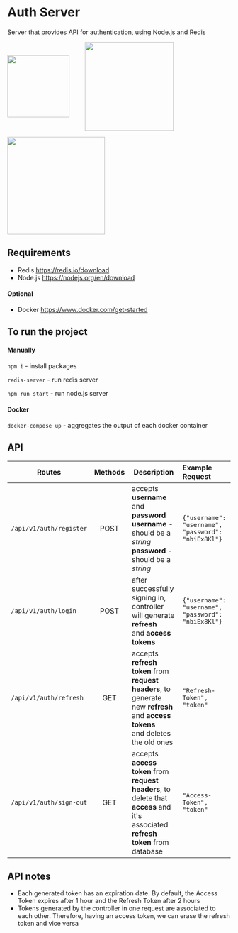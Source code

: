 # Auth Server
Server that provides API for authentication, using Node.js and Redis

<img align="center" src="https://upload.wikimedia.org/wikipedia/commons/thumb/d/d9/Node.js_logo.svg/590px-Node.js_logo.svg.png" width="140px"> &nbsp;&nbsp;&nbsp;&nbsp;&nbsp;&nbsp;&nbsp;
<img align="center" src="https://upload.wikimedia.org/wikipedia/en/thumb/6/6b/Redis_Logo.svg/1920px-Redis_Logo.svg.png" width="200">

<img align="center" src="https://www.docker.com/sites/default/files/d8/2019-07/horizontal-logo-monochromatic-white.png" width="220">

## Requirements
 * Redis https://redis.io/download
 * Node.js https://nodejs.org/en/download
#### Optional
 * Docker https://www.docker.com/get-started
 
## To run the project

#### Manually
`npm i` - install packages

`redis-server` - run redis server

`npm run start` - run node.js server

#### Docker
`docker-compose up` - aggregates the output of each docker container

## API
| Routes                    |  Methods        | Description                                                                                                                                                       | Example Request 
| ------------------------- | :-------------: | ----------------------------------------------------------------------------------------------------------------------------------------------------------------- | :------------------------------------------------------------------------- |
| `/api/v1/auth/register`   | POST            | accepts **username** and **password** <br> **username** - should be a *string* <br> **password** - should be a *string*                                           |  `{"username": "username",` <br> `"password": "nbiEx8Kl"}` |
| `/api/v1/auth/login`      | POST            | after successfully signing in,  <br> controller will generate **refresh**  <br> and **access tokens**                                                                    |  `{"username": "username",` <br> `"password": "nbiEx8Kl"}` |
| `/api/v1/auth/refresh`    | GET             | accepts **refresh token** from <br> **request headers**, to generate <br> new **refresh** and **access tokens** <br> and deletes the old ones       |  `"Refresh-Token", "token"`                                           |
| `/api/v1/auth/sign-out`   | GET             | accepts **access token** from  <br> **request headers**, to delete that <br> **access** and it's associated <br> **refresh token** from database                        |  `"Access-Token", "token"`                                            |

## API notes
* Each generated token has an expiration date. By default, the Access Token expires after 1 hour and the Refresh Token after 2 hours
* Tokens generated by the controller in one request are associated to each other. Therefore, having an access token, we can erase the refresh token and vice versa
